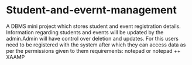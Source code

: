 # Student-and-evernt-management
A DBMS mini project which stores student and event registration details. Information regarding students and events will be updated by the admin.Admin will have control over deletion and updates. For this users need to be registered with the system after which they can access data as per the permissions given to them
requirements:
notepad or notepad ++
XAAMP
